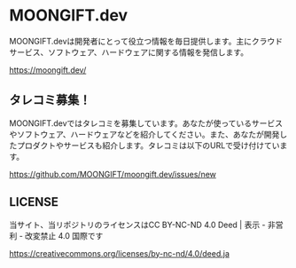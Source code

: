 # MOONGIFT.dev

MOONGIFT.devは開発者にとって役立つ情報を毎日提供します。主にクラウドサービス、ソフトウェア、ハードウェアに関する情報を発信します。

https://moongift.dev/

## タレコミ募集！

MOONGIFT.devではタレコミを募集しています。あなたが使っているサービスやソフトウェア、ハードウェアなどを紹介してください。また、あなたが開発したプロダクトやサービスも紹介します。タレコミは以下のURLで受け付けています。

https://github.com/MOONGIFT/moongift.dev/issues/new

## LICENSE

当サイト、当リポジトリのライセンスはCC BY-NC-ND 4.0 Deed | 表示 - 非営利 - 改変禁止 4.0 国際です

https://creativecommons.org/licenses/by-nc-nd/4.0/deed.ja
